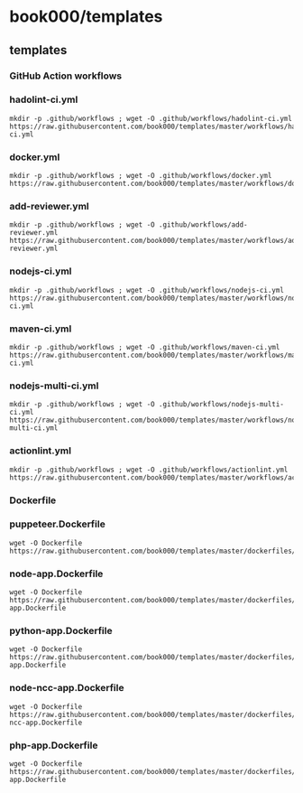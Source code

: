 # book000/templates

## templates

### GitHub Action workflows

### hadolint-ci.yml

```shell
mkdir -p .github/workflows ; wget -O .github/workflows/hadolint-ci.yml https://raw.githubusercontent.com/book000/templates/master/workflows/hadolint-ci.yml
```

### docker.yml

```shell
mkdir -p .github/workflows ; wget -O .github/workflows/docker.yml https://raw.githubusercontent.com/book000/templates/master/workflows/docker.yml
```

### add-reviewer.yml

```shell
mkdir -p .github/workflows ; wget -O .github/workflows/add-reviewer.yml https://raw.githubusercontent.com/book000/templates/master/workflows/add-reviewer.yml
```

### nodejs-ci.yml

```shell
mkdir -p .github/workflows ; wget -O .github/workflows/nodejs-ci.yml https://raw.githubusercontent.com/book000/templates/master/workflows/nodejs-ci.yml
```

### maven-ci.yml

```shell
mkdir -p .github/workflows ; wget -O .github/workflows/maven-ci.yml https://raw.githubusercontent.com/book000/templates/master/workflows/maven-ci.yml
```

### nodejs-multi-ci.yml

```shell
mkdir -p .github/workflows ; wget -O .github/workflows/nodejs-multi-ci.yml https://raw.githubusercontent.com/book000/templates/master/workflows/nodejs-multi-ci.yml
```

### actionlint.yml

```shell
mkdir -p .github/workflows ; wget -O .github/workflows/actionlint.yml https://raw.githubusercontent.com/book000/templates/master/workflows/actionlint.yml
```


### Dockerfile

### puppeteer.Dockerfile

```shell
wget -O Dockerfile https://raw.githubusercontent.com/book000/templates/master/dockerfiles/dockerfiles/puppeteer.Dockerfile
```

### node-app.Dockerfile

```shell
wget -O Dockerfile https://raw.githubusercontent.com/book000/templates/master/dockerfiles/dockerfiles/node-app.Dockerfile
```

### python-app.Dockerfile

```shell
wget -O Dockerfile https://raw.githubusercontent.com/book000/templates/master/dockerfiles/dockerfiles/python-app.Dockerfile
```

### node-ncc-app.Dockerfile

```shell
wget -O Dockerfile https://raw.githubusercontent.com/book000/templates/master/dockerfiles/dockerfiles/node-ncc-app.Dockerfile
```

### php-app.Dockerfile

```shell
wget -O Dockerfile https://raw.githubusercontent.com/book000/templates/master/dockerfiles/dockerfiles/php-app.Dockerfile
```

